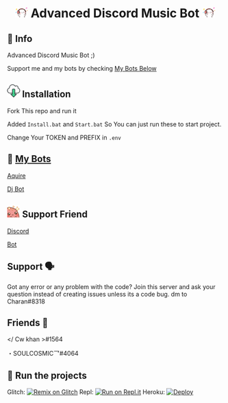 <h1 align="center"><img src="./assets/Music.gif" width="30px"> Advanced Discord Music Bot <img src="./assets/Music.gif" width="30px"></h1>

## 📝 Info
Advanced Discord Music Bot ;)

Support me and my bots by checking [My Bots Below](https://github.com/compteccharan/Advanced-Discord-Music-Bot/#-my-bots)

<h2 align="left"><img src="./assets/316264057659326464.png" width="30px"> Installation </h2>
Fork This repo and run it

Added `Install.bat` and `Start.bat` So You can just run these to start project.

Change Your TOKEN and PREFIX in `.env`

## :robot: [My Bots](https://top.gg/bot/816987224662999040)
[Aquire](https://top.gg/bot/816987224662999040)

[Dj Bot](https://discord.com/oauth2/authorize?client_id=818410071653351474&scope=bot)
 

<h2 align="left"><img src="./assets/821437673448800256.png" width="30px"> Support Friend </h2>

[Discord](https://discord.gg/tsWa6CEupW)

[Bot](https://discord.com/api/oauth2/authorize?client_id=744597377406599188&permissions=8&scope=bot)
  
## Support :speaking_head: 
Got any error or any problem with the code? Join this server and ask your question instead of creating issues unless its a code bug. dm to Charan#8318

## Friends :gift_heart:
</ Cw khan >#1564

・SOULCOSMIC乛#4064


## 💨 Run the projects
Glitch: [![Remix on Glitch](https://cdn.glitch.com/2703baf2-b643-4da7-ab91-7ee2a2d00b5b%2Fremix-button.svg)](https://glitch.com/edit/#!/import/github/compteccharan/Advanced-Discord-Music-Bot)
Repl: [![Run on Repl.it](https://repl.it/badge/github/SudhanPlayz/Discord-MusicBot)](https://repl.it/github/compteccharan/Advanced-Discord-Music-Bot)
Heroku: [![Deploy](https://www.herokucdn.com/deploy/button.svg)](https://heroku.com/deploy?template=https://github.com/compteccharan/Advanced-Discord-Music-Bot/)
